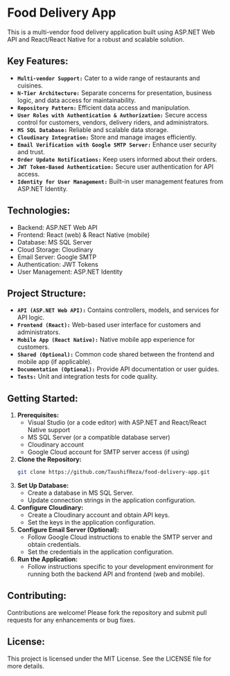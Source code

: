 # **Food Delivery App**

This is a multi-vendor food delivery application built using ASP.NET Web API and React/React Native for a robust and scalable solution.

## **Key Features:**

* **`Multi-vendor Support:`** Cater to a wide range of restaurants and cuisines.
* **`N-Tier Architecture:`** Separate concerns for presentation, business logic, and data access for maintainability.
* **`Repository Pattern:`** Efficient data access and manipulation.
* **`User Roles with Authentication & Authorization:`** Secure access control for customers, vendors, delivery riders, and administrators.
* **`MS SQL Database:`** Reliable and scalable data storage.
* **`Cloudinary Integration:`** Store and manage images efficiently.
* **`Email Verification with Google SMTP Server:`** Enhance user security and trust.
* **`Order Update Notifications:`** Keep users informed about their orders.
* **`JWT Token-Based Authentication:`** Secure user authentication for API access.
* **`Identity for User Management:`** Built-in user management features from ASP.NET Identity.

## **Technologies:**

* Backend: ASP.NET Web API
* Frontend: React (web) & React Native (mobile)
* Database: MS SQL Server
* Cloud Storage: Cloudinary
* Email Server: Google SMTP
* Authentication: JWT Tokens
* User Management: ASP.NET Identity

## **Project Structure:**

* **`API (ASP.NET Web API):`** Contains controllers, models, and services for API logic.
* **`Frontend (React):`** Web-based user interface for customers and administrators.
* **`Mobile App (React Native):`** Native mobile app experience for customers.
* **`Shared (Optional):`** Common code shared between the frontend and mobile app (if applicable).
* **`Documentation (Optional):`** Provide API documentation or user guides.
* **`Tests:`** Unit and integration tests for code quality.

## **Getting Started:**

1. **Prerequisites:**
    - Visual Studio (or a code editor) with ASP.NET and React/React Native support
    - MS SQL Server (or a compatible database server)
    - Cloudinary account
    - Google Cloud account for SMTP server access (if using)
2. **Clone the Repository:**
    ```bash
    git clone https://github.com/TaushifReza/food-delivery-app.git
    ```
3. **Set Up Database:**
    - Create a database in MS SQL Server.
    - Update connection strings in the application configuration.
4. **Configure Cloudinary:**
    - Create a Cloudinary account and obtain API keys.
    - Set the keys in the application configuration.
5. **Configure Email Server (Optional):**
    - Follow Google Cloud instructions to enable the SMTP server and obtain credentials.
    - Set the credentials in the application configuration.
6. **Run the Application:**
    - Follow instructions specific to your development environment for running both the backend API and frontend (web and mobile).

## **Contributing:**

Contributions are welcome! Please fork the repository and submit pull requests for any enhancements or bug fixes.

## **License:**

This project is licensed under the MIT License. See the LICENSE file for more details.
